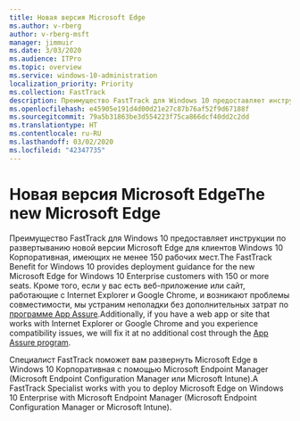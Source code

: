 ```yaml
---
title: Новая версия Microsoft Edge
ms.author: v-rberg
author: v-rberg-msft
manager: jimmuir
ms.date: 3/03/2020
ms.audience: ITPro
ms.topic: overview
ms.service: windows-10-administration
localization_priority: Priority
ms.collection: FastTrack
description: Преимущество FastTrack для Windows 10 предоставляет инструкции по развертыванию новой версии Microsoft Edge для клиентов Windows 10 Корпоративная, имеющих не менее 150 рабочих мест.
ms.openlocfilehash: e45905e191d4d00d21e27c87b76af52f9d67188f
ms.sourcegitcommit: 79a5b31863be3d554223f75ca866dcf40dd2c2dd
ms.translationtype: HT
ms.contentlocale: ru-RU
ms.lasthandoff: 03/02/2020
ms.locfileid: "42347735"
---
```

# <a name="the-new-microsoft-edge"></a><span data-ttu-id="2565b-103">Новая версия Microsoft Edge</span><span class="sxs-lookup"><span data-stu-id="2565b-103">The new Microsoft Edge</span></span>

<span data-ttu-id="2565b-104">Преимущество FastTrack для Windows 10 предоставляет инструкции по развертыванию новой версии Microsoft Edge для клиентов Windows 10 Корпоративная, имеющих не менее 150 рабочих мест.</span><span class="sxs-lookup"><span data-stu-id="2565b-104">The FastTrack Benefit for Windows 10 provides deployment guidance for the new Microsoft Edge for Windows 10 Enterprise customers with 150 or more seats.</span></span> <span data-ttu-id="2565b-105">Кроме того, если у вас есть веб-приложение или сайт, работающие с Internet Explorer и Google Chrome, и возникают проблемы совместимости, мы устраним неполадки без дополнительных затрат по [программе App Assure](Win-10-app-assure.md).</span><span class="sxs-lookup"><span data-stu-id="2565b-105">Additionally, if you have a web app or site that works with Internet Explorer or Google Chrome and you experience compatibility issues, we will fix it at no additional cost through the [App Assure program](Win-10-app-assure.md).</span></span>

<span data-ttu-id="2565b-106">Специалист FastTrack поможет вам развернуть Microsoft Edge в Windows 10 Корпоративная с помощью Microsoft Endpoint Manager (Microsoft Endpoint Configuration Manager или Microsoft Intune).</span><span class="sxs-lookup"><span data-stu-id="2565b-106">A FastTrack Specialist works with you to deploy Microsoft Edge on Windows 10 Enterprise with Microsoft Endpoint Manager (Microsoft Endpoint Configuration Manager or Microsoft Intune).</span></span>
